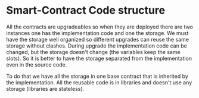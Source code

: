 # Smart-Contract Code structure

All the contracts are upgradeables so when they are deployed there are two instances
one has the implementation code and one the storage. We must have 
the storage well organized so different upgrades can reuse the same storage without
clashes. 
During upgrade the implementation code can be changed, but the storage
doesn't change (the variables keep the same slots). So it is 
better to have the storage separated from the implementation even in the source code.

To do that we have all the storage in one base contract that is inherited by the
implementation. All the reusable code is in libraries and doesn't use any
storage (libraries are stateless).   



